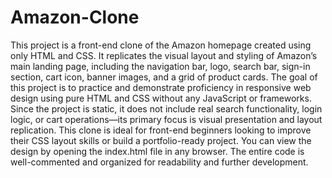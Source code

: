 # Amazon-Clone
This project is a front-end clone of the Amazon homepage created using only HTML and CSS. It replicates the visual layout and styling of Amazon’s main landing page, including the navigation bar, logo, search bar, sign-in section, cart icon, banner images, and a grid of product cards. The goal of this project is to practice and demonstrate proficiency in responsive web design using pure HTML and CSS without any JavaScript or frameworks.
Since the project is static, it does not include real search functionality, login logic, or cart operations—its primary focus is visual presentation and layout replication. This clone is ideal for front-end beginners looking to improve their CSS layout skills or build a portfolio-ready project. You can view the design by opening the index.html file in any browser. The entire code is well-commented and organized for readability and further development.
